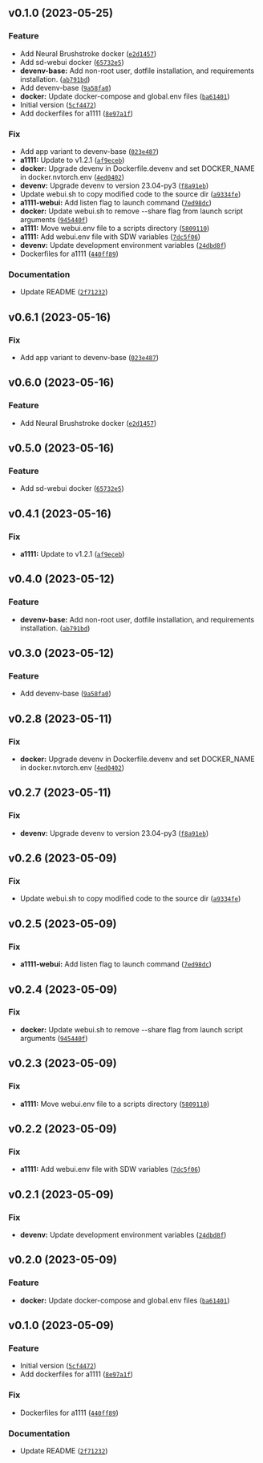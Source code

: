 <!--next-version-placeholder-->

## v0.1.0 (2023-05-25)
### Feature
* Add Neural Brushstroke docker ([`e2d1457`](https://github.com/202021013/dockerfiles/commit/e2d1457ad10c771b3975f26dda78079cd6de8b30))
* Add sd-webui docker ([`65732e5`](https://github.com/202021013/dockerfiles/commit/65732e531a4df36c653300e7ce7780b5712d54de))
* **devenv-base:** Add non-root user, dotfile installation, and requirements installation. ([`ab791bd`](https://github.com/202021013/dockerfiles/commit/ab791bd046b1f960e1c6e43b56f0ff0fcac1276b))
* Add devenv-base ([`9a58fa0`](https://github.com/202021013/dockerfiles/commit/9a58fa06a0d869455e7c47e87496850508e950f4))
* **docker:** Update docker-compose and global.env files ([`ba61401`](https://github.com/202021013/dockerfiles/commit/ba614011dee066e4c5f5a5c582110ddaf37ccdce))
* Initial version ([`5cf4472`](https://github.com/202021013/dockerfiles/commit/5cf4472fd59c8feff5a7cd7bf5fa830a9f8e2f7a))
* Add dockerfiles for a1111 ([`8e97a1f`](https://github.com/202021013/dockerfiles/commit/8e97a1f38b3c9f239b167793e759b13e8261a9da))

### Fix
* Add app variant to devenv-base ([`023e487`](https://github.com/202021013/dockerfiles/commit/023e487f9a278edf9b4c5270852a84a803a88557))
* **a1111:** Update to v1.2.1 ([`af9eceb`](https://github.com/202021013/dockerfiles/commit/af9eceb5625d3b520ff28cf3f3c42cb41ca6fbd1))
* **docker:** Upgrade devenv in Dockerfile.devenv and set DOCKER_NAME in docker.nvtorch.env ([`4ed0402`](https://github.com/202021013/dockerfiles/commit/4ed040212aa880f6fa2ddbace754efd6e7eaed1e))
* **devenv:** Upgrade devenv to version 23.04-py3 ([`f8a91eb`](https://github.com/202021013/dockerfiles/commit/f8a91eb71f217623daea426ab35cc85aabcea22d))
* Update webui.sh to copy modified code to the source dir ([`a9334fe`](https://github.com/202021013/dockerfiles/commit/a9334fe9088f7f0058519ab26a266c1b9fffe0db))
* **a1111-webui:** Add listen flag to launch command ([`7ed98dc`](https://github.com/202021013/dockerfiles/commit/7ed98dc479b871acbd0f549368fe62087863b880))
* **docker:** Update webui.sh to remove --share flag from launch script arguments ([`945440f`](https://github.com/202021013/dockerfiles/commit/945440f8f6075ba345998ed4cdc43d1e1ecc6491))
* **a1111:** Move webui.env file to a scripts directory ([`5809110`](https://github.com/202021013/dockerfiles/commit/5809110bd3c8e87b4c2a0cb56e8ebc994cde1ece))
* **a1111:** Add webui.env file with SDW variables ([`7dc5f06`](https://github.com/202021013/dockerfiles/commit/7dc5f066fba30a7ef0bc38d0fe65fb5b2875d2e5))
* **devenv:** Update development environment variables ([`24dbd8f`](https://github.com/202021013/dockerfiles/commit/24dbd8f9cb906c7cd5d8198cc6e514c46e1154d4))
* Dockerfiles for a1111 ([`440ff89`](https://github.com/202021013/dockerfiles/commit/440ff893514edfae242e8fe0a9d8bbddff4494d4))

### Documentation
* Update README ([`2f71232`](https://github.com/202021013/dockerfiles/commit/2f71232b0b23537de09f2f499e4e576f8ac193ac))

## v0.6.1 (2023-05-16)
### Fix
* Add app variant to devenv-base ([`023e487`](https://github.com/entelecheia/dockerfiles/commit/023e487f9a278edf9b4c5270852a84a803a88557))

## v0.6.0 (2023-05-16)
### Feature
* Add Neural Brushstroke docker ([`e2d1457`](https://github.com/entelecheia/dockerfiles/commit/e2d1457ad10c771b3975f26dda78079cd6de8b30))

## v0.5.0 (2023-05-16)
### Feature
* Add sd-webui docker ([`65732e5`](https://github.com/entelecheia/dockerfiles/commit/65732e531a4df36c653300e7ce7780b5712d54de))

## v0.4.1 (2023-05-16)
### Fix
* **a1111:** Update to v1.2.1 ([`af9eceb`](https://github.com/entelecheia/dockerfiles/commit/af9eceb5625d3b520ff28cf3f3c42cb41ca6fbd1))

## v0.4.0 (2023-05-12)
### Feature
* **devenv-base:** Add non-root user, dotfile installation, and requirements installation. ([`ab791bd`](https://github.com/entelecheia/dockerfiles/commit/ab791bd046b1f960e1c6e43b56f0ff0fcac1276b))

## v0.3.0 (2023-05-12)
### Feature
* Add devenv-base ([`9a58fa0`](https://github.com/entelecheia/dockerfiles/commit/9a58fa06a0d869455e7c47e87496850508e950f4))

## v0.2.8 (2023-05-11)
### Fix
* **docker:** Upgrade devenv in Dockerfile.devenv and set DOCKER_NAME in docker.nvtorch.env ([`4ed0402`](https://github.com/entelecheia/dockerfiles/commit/4ed040212aa880f6fa2ddbace754efd6e7eaed1e))

## v0.2.7 (2023-05-11)
### Fix
* **devenv:** Upgrade devenv to version 23.04-py3 ([`f8a91eb`](https://github.com/entelecheia/dockerfiles/commit/f8a91eb71f217623daea426ab35cc85aabcea22d))

## v0.2.6 (2023-05-09)
### Fix
* Update webui.sh to copy modified code to the source dir ([`a9334fe`](https://github.com/entelecheia/dockerfiles/commit/a9334fe9088f7f0058519ab26a266c1b9fffe0db))

## v0.2.5 (2023-05-09)
### Fix
* **a1111-webui:** Add listen flag to launch command ([`7ed98dc`](https://github.com/entelecheia/dockerfiles/commit/7ed98dc479b871acbd0f549368fe62087863b880))

## v0.2.4 (2023-05-09)
### Fix
* **docker:** Update webui.sh to remove --share flag from launch script arguments ([`945440f`](https://github.com/entelecheia/dockerfiles/commit/945440f8f6075ba345998ed4cdc43d1e1ecc6491))

## v0.2.3 (2023-05-09)
### Fix
* **a1111:** Move webui.env file to a scripts directory ([`5809110`](https://github.com/entelecheia/dockerfiles/commit/5809110bd3c8e87b4c2a0cb56e8ebc994cde1ece))

## v0.2.2 (2023-05-09)
### Fix
* **a1111:** Add webui.env file with SDW variables ([`7dc5f06`](https://github.com/entelecheia/dockerfiles/commit/7dc5f066fba30a7ef0bc38d0fe65fb5b2875d2e5))

## v0.2.1 (2023-05-09)
### Fix
* **devenv:** Update development environment variables ([`24dbd8f`](https://github.com/entelecheia/dockerfiles/commit/24dbd8f9cb906c7cd5d8198cc6e514c46e1154d4))

## v0.2.0 (2023-05-09)
### Feature
* **docker:** Update docker-compose and global.env files ([`ba61401`](https://github.com/entelecheia/dockerfiles/commit/ba614011dee066e4c5f5a5c582110ddaf37ccdce))

## v0.1.0 (2023-05-09)
### Feature
* Initial version ([`5cf4472`](https://github.com/entelecheia/dockerfiles/commit/5cf4472fd59c8feff5a7cd7bf5fa830a9f8e2f7a))
* Add dockerfiles for a1111 ([`8e97a1f`](https://github.com/entelecheia/dockerfiles/commit/8e97a1f38b3c9f239b167793e759b13e8261a9da))

### Fix
* Dockerfiles for a1111 ([`440ff89`](https://github.com/entelecheia/dockerfiles/commit/440ff893514edfae242e8fe0a9d8bbddff4494d4))

### Documentation
* Update README ([`2f71232`](https://github.com/entelecheia/dockerfiles/commit/2f71232b0b23537de09f2f499e4e576f8ac193ac))
